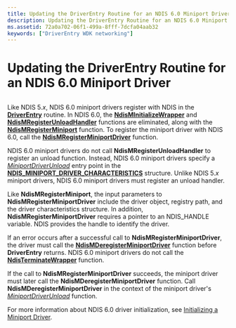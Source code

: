 ```yaml
---
title: Updating the DriverEntry Routine for an NDIS 6.0 Miniport Driver
description: Updating the DriverEntry Routine for an NDIS 6.0 Miniport Driver
ms.assetid: 72a0a702-06f1-499a-8fff-7dcfa04aab32
keywords: ["DriverEntry WDK networking"]
---
```


# Updating the DriverEntry Routine for an NDIS 6.0 Miniport Driver


## <a href="" id="ddk-updating-the-driverentry-routine-for-ndis-6-0-miniport-drivers-ng"></a>


Like NDIS 5.*x*, NDIS 6.0 miniport drivers register with NDIS in the [**DriverEntry**](https://msdn.microsoft.com/library/windows/hardware/ff544113) routine. In NDIS 6.0, the [**NdisMInitializeWrapper**](https://msdn.microsoft.com/library/windows/hardware/ff553547) and [**NdisMRegisterUnloadHandler**](https://msdn.microsoft.com/library/windows/hardware/ff553606) functions are eliminated, along with the [**NdisMRegisterMiniport**](https://msdn.microsoft.com/library/windows/hardware/ff553602) function. To register the miniport driver with NDIS 6.0, call the [**NdisMRegisterMiniportDriver**](https://msdn.microsoft.com/library/windows/hardware/ff563654) function.

NDIS 6.0 miniport drivers do not call **NdisMRegisterUnloadHandler** to register an unload function. Instead, NDIS 6.0 miniport drivers specify a [*MiniportDriverUnload*](https://msdn.microsoft.com/library/windows/hardware/ff559378) entry point in the [**NDIS\_MINIPORT\_DRIVER\_CHARACTERISTICS**](https://msdn.microsoft.com/library/windows/hardware/ff565958) structure. Unlike NDIS 5.*x* miniport drivers, NDIS 6.0 miniport drivers must register an unload handler.

Like **NdisMRegisterMiniport**, the input parameters to **NdisMRegisterMiniportDriver** include the driver object, registry path, and the driver characteristics structure. In addition, **NdisMRegisterMiniportDriver** requires a pointer to an NDIS\_HANDLE variable. NDIS provides the handle to identify the driver.

If an error occurs after a successful call to **NdisMRegisterMiniportDriver**, the driver must call the [**NdisMDeregisterMiniportDriver**](https://msdn.microsoft.com/library/windows/hardware/ff563578) function before **DriverEntry** returns. NDIS 6.0 miniport drivers do not call the [**NdisTerminateWrapper**](https://msdn.microsoft.com/library/windows/hardware/ff554814) function.

If the call to **NdisMRegisterMiniportDriver** succeeds, the miniport driver must later call the **NdisMDeregisterMiniportDriver** function. Call **NdisMDeregisterMiniportDriver** in the context of the miniport driver's [*MiniportDriverUnload*](https://msdn.microsoft.com/library/windows/hardware/ff559378) function.

For more information about NDIS 6.0 driver initialization, see [Initializing a Miniport Driver](initializing-a-miniport-driver.md).

 

 





